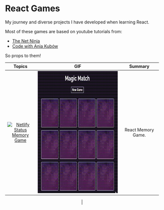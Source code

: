 # React Games

My journey and diverse projects I have developed when learning React.

Most of these games are based on youtube tutorials from:

- [The Net Ninja](https://www.youtube.com/c/TheNetNinja)
- [Code with Ania Kubów](https://www.youtube.com/c/AniaKub%C3%B3w/videos)

So props to them!

<center>

|  Topics  | GIF |  Summary  |
| :------: | --- | :-------: |
| [![Netlify Status](https://api.netlify.com/api/v1/badges/37054337-12c8-449d-a8e1-c4d84f41df19/deploy-status)](https://app.netlify.com/sites/memory-game-mroig/deploys) <br/> <a href="https://memory-game-mroig.netlify.app/"> Memory Game</a> | <a href="https://memory-game-mroig.netlify.app/"  target="_blank"> <img border="0" alt="memoryGame" src="./assets/memory_game.gif" width="400" height="400"> </a> | React Memory Game. 

|


</center>